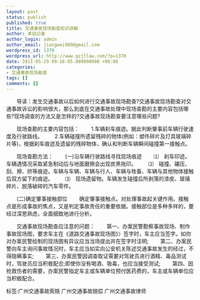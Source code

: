 ```yaml
---
layout: post
status: publish
published: true
title: 交通事故现场勘查知识讲解
author: 本站记者
author_login: admin
author_email: jiangwei909@gmail.com
wordpress_id: 1370
wordpress_url: http://www.gzjtlaw.com/?p=1370
date: 2011-05-29 09:26:05.000000000 +08:00
categories:
- 交通事故现场勘查
tags: []
comments: []
---
```

　　导读：发生交通事故以后如何进行交通事故现场勘查?交通事故现场勘查对交通事故诉讼的影响很大，那么到底在交通事故处理中现场查勘的主要内容包括哪些?现场调查的方法又是怎样的?交通事故现场勘查要注意哪些问题?　　现场查勘的主要内容包括：　　1.车辆刹车痕迹。据此判断肇事前车辆行驶速度及行驶路线。　　2.车辆碰撞所遗留残碎的物体(例如：塑件碎片及灯具玻璃碎片等)，根据刹车痕迹及遗留的残碎物体，确认和判断车辆瞬间碰撞第一接触点。　　现场查勘方法：　　(一)沿车辆行驶路线寻找现场痕迹　　⑴　刹车印迹。车辆遇情况采取紧急制动后与地面磨擦会出现炭黑拖印。　　⑵　碰撞、碾压、刮、擦、挤等痕迹。车辆与车辆、车辆与行人、车辆与牲畜、车辆与其他物体接触后双方留下的痕迹。　　⑶　现场遗留物。车辆发生碰撞后所剥落的漆皮、玻璃碎片、脱落破碎的汽车零件。　　(二)确定肇事接触部位　　确定肇事接触点。对处理事故起关键作用。接触点是形成事故的焦点，又是判定事故责任的重要依据。接触部位是多种多样的，要经过深思熟虑，全面细致地进行分析。　　交通事故现场勘查应注意的问题：　　第一、办案民警勘察事故现场、制作事故现场图，要求车主在《道路交通事故现场图》〉签字时，车主应当签字。如你对办案民警绘制的现场图有异议应当当场提出并在签字时注明;　　第二、办案民警向车主询问事故情况时，车主应当如实向公安机关陈述交通事故发生的经过，不得隐瞒事实;　　第三、办案民警因调查取证需要对驾驶员进行酒精、毒品测试时，驾驶员应当积极配合;即使你没有喝酒、吸毒，也应当接受测试;　　第四、因抢救伤者的需要，办案民警指定车主或车辆单位预付医药费的，车主或车辆单位应当积极配合。标签:广州交通事故索赔 广州交通事故赔偿 广州交通事故律师
